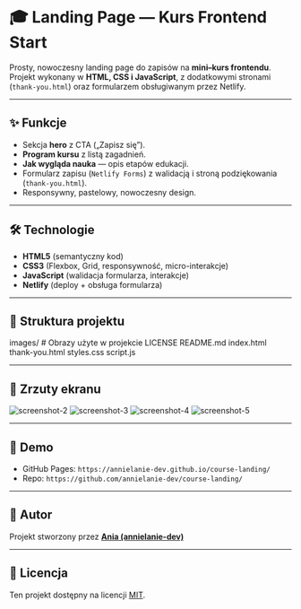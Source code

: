 # 🎓 Landing Page — Kurs Frontend Start

Prosty, nowoczesny landing page do zapisów na **mini–kurs frontendu**.  
Projekt wykonany w **HTML, CSS i JavaScript**, z dodatkowymi stronami (`thank-you.html`) oraz formularzem obsługiwanym przez Netlify.

---

## ✨ Funkcje
- Sekcja **hero** z CTA („Zapisz się”).
- **Program kursu** z listą zagadnień.
- **Jak wygląda nauka** — opis etapów edukacji.
- Formularz zapisu (`Netlify Forms`) z walidacją i stroną podziękowania (`thank-you.html`).
- Responsywny, pastelowy, nowoczesny design.

---

## 🛠️ Technologie
- **HTML5** (semantyczny kod)
- **CSS3** (Flexbox, Grid, responsywność, micro-interakcje)
- **JavaScript** (walidacja formularza, interakcje)
- **Netlify** (deploy + obsługa formularza)

---

## 📂 Struktura projektu
images/ # Obrazy użyte w projekcie
LICENSE
README.md
index.html 
thank-you.html 
styles.css 
script.js 

---

## 📸 Zrzuty ekranu
![screenshot-2](https://github.com/user-attachments/assets/506892f8-9f17-4345-8d99-d5da7d4542a6)
![screenshot-3](https://github.com/user-attachments/assets/c379f57f-68f5-41f2-b238-161148a1bfe2)
![screenshot-4](https://github.com/user-attachments/assets/9b655831-8af3-4d54-a660-448f6c2195c2)
![screenshot-5](https://github.com/user-attachments/assets/93bdfd93-468c-4c5b-8205-e42f869459a9)

---

## 🔗 Demo
- GitHub Pages: `https://annielanie-dev.github.io/course-landing/`
- Repo: `https://github.com/annielanie-dev/course-landing/`

---

## 📌 Autor
Projekt stworzony przez **[Ania (annielanie-dev)](https://github.com/annielanie-dev)**  

---

## 📄 Licencja
Ten projekt dostępny na licencji [MIT](LICENSE).
